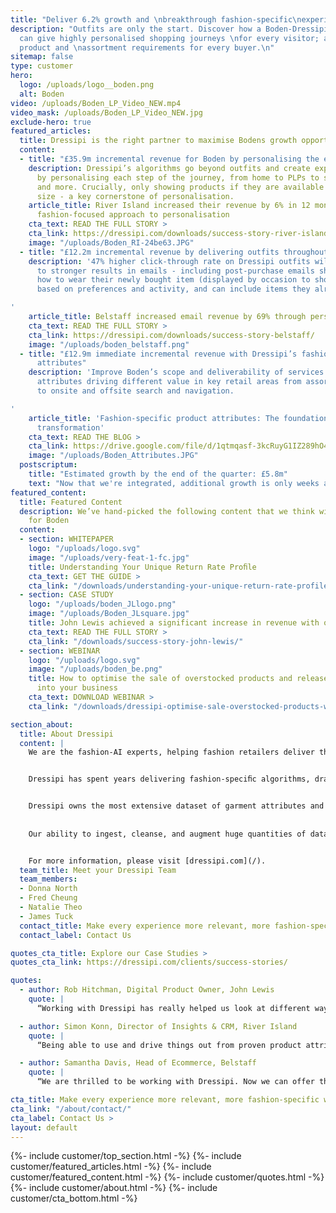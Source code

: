 ```yaml
---
title: "Deliver 6.2% growth and \nbreakthrough fashion-specific\nexperiences."
description: "Outfits are only the start. Discover how a Boden-Dressipi \npartnership
  can give highly personalised shopping journeys \nfor every visitor; and more forecastable
  product and \nassortment requirements for every buyer.\n"
sitemap: false
type: customer
hero:
  logo: /uploads/logo__boden.png
  alt: Boden
video: /uploads/Boden_LP_Video_NEW.mp4
video_mask: /uploads/Boden_LP_Video_NEW.jpg
exclude-hero: true
featured_articles:
  title: Dressipi is the right partner to maximise Bodens growth opportunities
  content:
  - title: "£35.9m incremental revenue for Boden by personalising the entire experience"
    description: Dressipi’s algorithms go beyond outfits and create exponential value
      by personalising each step of the journey, from home to PLPs to similar items
      and more. Crucially, only showing products if they are available in the customer's
      size - a key cornerstone of personalisation.
    article_title: River Island increased their revenue by 6% in 12 months with Dressipi's
      fashion-focused approach to personalisation
    cta_text: READ THE FULL STORY >
    cta_link: https://dressipi.com/downloads/success-story-river-island/
    image: "/uploads/Boden_RI-24be63.JPG"
  - title: "£12.2m incremental revenue by delivering outfits throughout the journey"
    description: '47% higher click-through rate on Dressipi outfits will translate
      to stronger results in emails - including post-purchase emails showing customers
      how to wear their newly bought item (displayed by occasion to show versatility,
      based on preferences and activity, and can include items they already own).

'
    article_title: Belstaff increased email revenue by 69% through personalised recommendations
    cta_text: READ THE FULL STORY >
    cta_link: https://dressipi.com/downloads/success-story-belstaff/
    image: "/uploads/boden_belstaff.png"
  - title: "£12.9m immediate incremental revenue with Dressipi’s fashion-specific
      attributes"
    description: 'Improve Boden’s scope and deliverability of services with deeper
      attributes driving different value in key retail areas from assortment forecasting
      to onsite and offsite search and navigation.

'
    article_title: 'Fashion-specific product attributes: The foundation for digital
      transformation'
    cta_text: READ THE BLOG >
    cta_link: https://drive.google.com/file/d/1qtmqasf-3kcRuyG1IZ289hO4OR6WE5gN/view
    image: "/uploads/Boden_Attributes.JPG"
  postscriptum:
    title: "Estimated growth by the end of the quarter: £5.8m"
    text: "Now that we're integrated, additional growth is only weeks away."
featured_content:
  title: Featured Content
  description: We’ve hand-picked the following content that we think will be relevant
    for Boden
  content:
  - section: WHITEPAPER
    logo: "/uploads/logo.svg"
    image: "/uploads/very-feat-1-fc.jpg"
    title: Understanding Your Unique Return Rate Proﬁle
    cta_text: GET THE GUIDE >
    cta_link: "/downloads/understanding-your-unique-return-rate-profile-whitepaper/"
  - section: CASE STUDY
    logo: "/uploads/boden_JLlogo.png"
    image: "/uploads/Boden_JLsquare.jpg"
    title: John Lewis achieved a significant increase in revenue with outfit recommendations
    cta_text: READ THE FULL STORY >
    cta_link: "/downloads/success-story-john-lewis/"
  - section: WEBINAR
    logo: "/uploads/logo.svg"
    image: "/uploads/boden_be.png"
    title: How to optimise the sale of overstocked products and release maximum cash
      into your business
    cta_text: DOWNLOAD WEBINAR >
    cta_link: "/downloads/dressipi-optimise-sale-overstocked-products-webinar/"

section_about:
  title: About Dressipi
  content: |
    We are the fashion-AI experts, helping fashion retailers deliver the relevant products & inspiration their customers deserve, across every part of the shopper journey.


    Dressipi has spent years delivering fashion-speciﬁc algorithms, drawing on the expertise of some of the industry’s top stylists and experts.


    Dressipi owns the most extensive dataset of garment attributes and fashion-speciﬁc customer preferences. 
  
  
    Our ability to ingest, cleanse, and augment huge quantities of data from various sources, in real-time, is at the heart of our platform.


    For more information, please visit [dressipi.com](/).
  team_title: Meet your Dressipi Team
  team_members: 
  - Donna North
  - Fred Cheung
  - Natalie Theo
  - James Tuck
  contact_title: Make every experience more relevant, more fashion-specific with Dressipi
  contact_label: Contact Us

quotes_cta_title: Explore our Case Studies >
quotes_cta_link: https://dressipi.com/clients/success-stories/

quotes:
  - author: Rob Hitchman, Digital Product Owner, John Lewis
    quote: |
      “Working with Dressipi has really helped us look at different ways in how we can support our customers on the site and the different tactics that we can deploy to meet their needs. 

  - author: Simon Konn, Director of Insights & CRM, River Island
    quote: |
      “Being able to use and drive things out from proven product attributes and linking them to customers enables you to understand what might work outside of their core categories.”

  - author: Samantha Davis, Head of Ecommerce, Belstaff
    quote: |
      “We are thrilled to be working with Dressipi. Now we can offer the shopping experiences that customers are demanding whilst maintaining the integrity of our brand identity.”

cta_title: Make every experience more relevant, more fashion-specific with Dressipi
cta_link: "/about/contact/"
cta_label: Contact Us >
layout: default
---
```


{%- include customer/top_section.html -%}
{%- include customer/featured_articles.html -%}
{%- include customer/featured_content.html -%}
{%- include customer/quotes.html -%}
{%- include customer/about.html -%}
{%- include customer/cta_bottom.html -%}